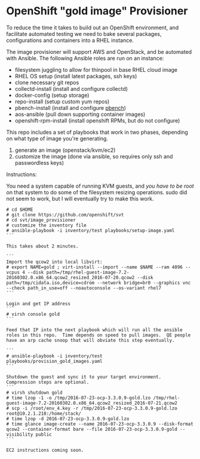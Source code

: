 # OpenShift "gold image" Provisioner

To reduce the time it takes to build out an OpenShift environment, and facilitate automated testing we need to bake several packages, configurations and containers into a RHEL instance.

The image provisioner will support AWS and OpenStack, and be automated with Ansible.  The following Ansible roles are run on an instance:

- filesystem juggling to allow for thinpool in base RHEL cloud image
- RHEL OS setup (install latest packages, ssh keys)
- clone necessary git repos
- collectd-install (install and configure collectd)
- docker-config (setup storage)
- repo-install (setup custom yum repos)
- pbench-install (install and configure [pbench](https://github.com/distributed-system-analysis/pbench))
- aos-ansible (pull down supporting container images)
- openshift-rpm-install (install openshift RPMs, but do not configure)

This repo includes a set of playbooks that work in two phases, depending on what type of image you're generating.

1) generate an image (openstack/kvm/ec2)
2) customize the image (done via ansible, so requires only ssh and passwordless keys)

Instructions:

You need a system capable of running KVM guests, and *you have to be root* on that system to do some of the filesystem resizing operations.
sudo did not seem to work, but I will eventually try to make this work.

````
# cd $HOME
# git clone https://github.com/openshift/svt
# cd svt/image_provisioner
# customize the inventory file
# ansible-playbook -i inventory/test playbooks/setup-image.yaml
```

This takes about 2 minutes.

```
Import the qcow2 into local libvirt:
# export NAME=gold ; virt-install --import --name $NAME --ram 4096 --vcpus 4 --disk path=/tmp/rhel-guest-image-7.2-20160302.0.x86_64.qcow2_resized_2016-07-20.qcow2 --disk path=/tmp/cidata.iso,device=cdrom --network bridge=br0 --graphics vnc --check path_in_use=off --noautoconsole --os-variant rhel7
```

Login and get IP address
```
# virsh console gold 
```

Feed that IP into the next playbook which will run all the ansible roles in this repo.  Time depends on speed to pull images.  QE people have an arp cache snoop that will obviate this step eventually.

```
# ansible-playbook -i inventory/test playbooks/provision_gold_images.yaml 
```

Shutdown the guest and sync it to your target environment.  Compression steps are optional.
```
# virsh shutdown gold
# time lzop -1 -o /tmp/2016-07-23-ocp-3.3.0.9-gold.lzo /tmp/rhel-guest-image-7.2-20160302.0.x86_64.qcow2_resized_2016-07-21.qcow2
# scp -i /root/env_4.key -r /tmp/2016-07-23-ocp-3.3.0.9-gold.lzo root@10.2.1.218:/home/stack/
# time lzop -d 2016-07-23-ocp-3.3.0.9-gold.lzo
# time glance image-create --name 2016-07-23-ocp-3.3.0.9 --disk-format qcow2 --container-format bare --file 2016-07-23-ocp-3.3.0.9-gold --visibility public
```

EC2 instructions coming soon.
